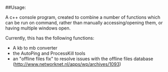 ##Usage:

A c++ console program, created to combine a number of functions which can be run on command, rather than manually accessing/opening them, or having multiple windows open.

Currently, this has the following functions:
 - A kb to mb converter
 - the AutoPing and ProcessKill tools
 - an "offline files fix" to resolve issues with the offline files database
   (http://www.networknet.nl/apps/wp/archives/1093)